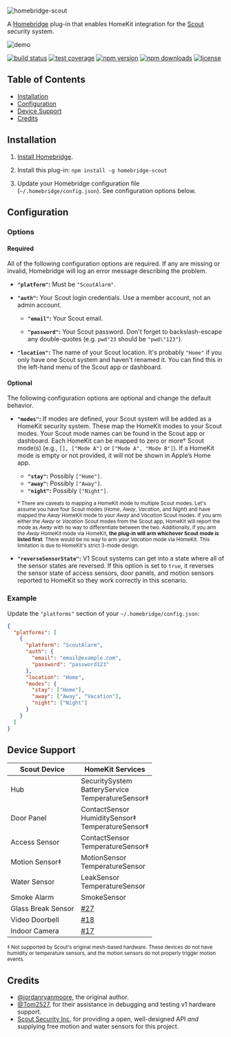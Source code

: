 ![homebridge-scout](https://raw.githubusercontent.com/jordanryanmoore/homebridge-scout/master/logo.png)

A [Homebridge](https://homebridge.io/) plug-in that enables HomeKit integration for the [Scout](https://scoutalarm.com/) security system.

![demo](https://raw.githubusercontent.com/jordanryanmoore/homebridge-scout/master/demo.gif)

[![build status](https://img.shields.io/github/workflow/status/jordanryanmoore/homebridge-scout/Build)](https://github.com/jordanryanmoore/homebridge-scout/actions?query=workflow%3ABuild)
[![test coverage](https://img.shields.io/codecov/c/github/jordanryanmoore/homebridge-scout)](https://codecov.io/gh/jordanryanmoore/homebridge-scout)
[![npm version](https://img.shields.io/npm/v/homebridge-scout)](https://npmjs.com/package/homebridge-scout)
[![npm downloads](https://img.shields.io/npm/dw/homebridge-scout)](https://npmjs.com/package/homebridge-scout)
[![license](https://img.shields.io/npm/l/homebridge-scout)](https://npmjs.com/package/homebridge-scout)

## Table of Contents

* [Installation](#installation)
* [Configuration](#configuration)
* [Device Support](#device-support)
* [Credits](#credits)

## Installation

1. [Install Homebridge](https://www.npmjs.com/package/homebridge#installation).

2. Install this plug-in: `npm install -g homebridge-scout`

3. Update your Homebridge configuration file (`~/.homebridge/config.json`). See configuration options below.

## Configuration

### Options

#### Required

All of the following configuration options are required. If any are missing or invalid, Homebridge will log an error message describing the problem.

* **`"platform"`:** Must be `"ScoutAlarm"`.

* **`"auth"`:** Your Scout login credentials. Use a member account, not an admin account.

  * **`"email"`:** Your Scout email.

  * **`"password"`:** Your Scout password. Don't forget to backslash-escape any double-quotes (e.g. `pwd"23` should be `"pwd\"123"`).

* **`"location"`:** The name of your Scout location. It's probably `"Home"` if you only have one Scout system and haven't renamed it. You can find this in the left-hand menu of the Scout app or dashboard.

#### Optional

The following configuration options are optional and change the default behavior.

* **`"modes"`:** If modes are defined, your Scout system will be added as a HomeKit security system. These map the HomeKit modes to your Scout modes. Your Scout mode names can be found in the Scout app or dashboard. Each HomeKit can be mapped to zero or more† Scout mode(s) (e.g., `[], ["Mode A"]` or `["Mode A", "Mode B"]`). If a HomeKit mode is empty or not provided, it will not be shown in Apple’s Home app.

  * **`"stay"`:** Possibly `["Home"]`.
  * **`"away"`:** Possibly `["Away"]`.
  * **`"night"`:** Possibly `["Night"]`.

  <small>† There are caveats to mapping a HomeKit mode to multiple Scout modes. Let's assume you have four Scout modes (*Home*, *Away*, *Vacation*, and *Night*) and have mapped the *Away* HomeKit mode to your *Away* and *Vacation* Scout modes. If you arm either the *Away* or *Vacation* Scout modes from the Scout app, HomeKit will report the mode as *Away* with no way to differentiate between the two. Additionally, if you arm the *Away* HomeKit mode via HomeKit, **the plug-in will arm whichever Scout mode is listed first**. There would be no way to arm your *Vacation* mode via HomeKit. This limitation is due to HomeKit's strict 3-mode design.</small>

* **`"reverseSensorState"`:** V1 Scout systems can get into a state where all of the sensor states are reversed. If this option is set to `true`, it reverses the sensor state of access sensors, door panels, and motion sensors reported to HomeKit so they work correctly in this scenario.

### Example

Update the `"platforms"` section of your `~/.homebridge/config.json`:

```json
{
  "platforms": [
    {
      "platform": "ScoutAlarm",
      "auth": {
        "email": "email@example.com",
        "password": "password123"
      },
      "location": "Home",
      "modes": {
        "stay": ["Home"],
        "away": ["Away", "Vacation"],
        "night": ["Night"]
      }
    }
  ]
}
```

## Device Support

| Scout Device       | HomeKit Services                                                     |
|--------------------|----------------------------------------------------------------------|
| Hub                | SecuritySystem<br>BatteryService<br>TemperatureSensor‡               |
| Door Panel         | ContactSensor<br>HumiditySensor‡<br>TemperatureSensor‡               |
| Access Sensor      | ContactSensor<br>TemperatureSensor‡                                  |
| Motion Sensor‡     | MotionSensor<br>TemperatureSensor                                    |
| Water Sensor       | LeakSensor<br>TemperatureSensor                                      |
| Smoke Alarm        | SmokeSensor                                                          |
| Glass Break Sensor | [#27](https://github.com/jordanryanmoore/homebridge-scout/issues/27) |
| Video Doorbell     | [#18](https://github.com/jordanryanmoore/homebridge-scout/issues/18) |
| Indoor Camera      | [#17](https://github.com/jordanryanmoore/homebridge-scout/issues/17) |

<small>‡ Not supported by Scout's original mesh-based hardware. These devices do not have humidity or temperature sensors, and the motion sensors do not properly trigger motion events.</small>

## Credits

* [@jordanryanmoore](https://github.com/jordanryanmoore), the original author.
* [@Tom2527](https://github.com/Tom2527), for their assistance in debugging and testing v1 hardware support.
* [Scout Security Inc](https://www.scoutalarm.com), for providing a open, well-designed API *and* supplying free motion and water sensors for this project.

